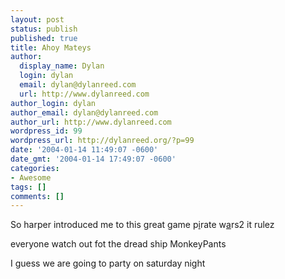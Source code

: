 ```yaml
---
layout: post
status: publish
published: true
title: Ahoy Mateys
author:
  display_name: Dylan
  login: dylan
  email: dylan@dylanreed.com
  url: http://www.dylanreed.com
author_login: dylan
author_email: dylan@dylanreed.com
author_url: http://www.dylanreed.com
wordpress_id: 99
wordpress_url: http://dylanreed.org/?p=99
date: '2004-01-14 11:49:07 -0600'
date_gmt: '2004-01-14 17:49:07 -0600'
categories:
- Awesome
tags: []
comments: []
---
```

<p>So harper introduced me to this great game p<a href="http://www.piratewars2.com">i</a>rate w<a href="http://">a</a>rs2 it rulez</p>
<p>everyone watch out fot the dread ship MonkeyPants</p>
<p>I guess we are going to party on saturday night</p>
